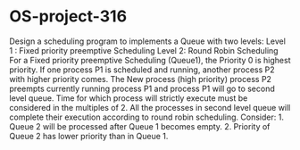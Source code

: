 # OS-project-316
Design a scheduling program to implements a Queue with two levels: Level 1 : Fixed priority preemptive Scheduling Level 2: Round Robin Scheduling For a Fixed priority preemptive Scheduling (Queue1), the Priority 0 is highest priority. If one process P1 is scheduled and running, another process P2 with higher priority comes. The New process (high priority) process P2 preempts currently running process P1 and process P1 will go to second level queue. Time for which process will strictly execute must be considered in the  multiples of 2. All the processes in second level queue will complete their execution according to round robin scheduling. Consider: 1. Queue 2 will be processed after Queue 1 becomes empty. 2. Priority of Queue 2 has lower priority than in Queue 1.
